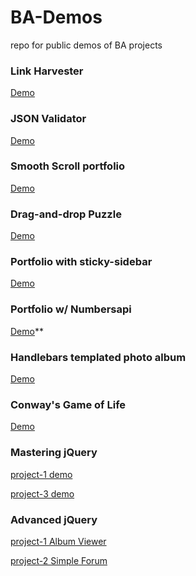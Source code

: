 # BA-Demos
repo for public demos of BA projects

### Link Harvester
[Demo](https://sbchittenden.github.io/BA-Demos/Regular-Expressions/project-1/)

### JSON Validator
[Demo](https://sbchittenden.github.io/BA-Demos/JSON-and-XML/project-2/)

### Smooth Scroll portfolio
[Demo](https://sbchittenden.github.io/BA-Demos/Mastering-the-DOM/project-2/index.html)

### Drag-and-drop Puzzle
[Demo](https://sbchittenden.github.io/BA-Demos/JS-Events/puzzle/)

### Portfolio with sticky-sidebar
[Demo](https://sbchittenden.github.io/BA-Demos/JS-Events/portfolio_w_sidebar/)

### Portfolio w/ Numbersapi
[Demo](http://questionable-bit.surge.sh/)**

### Handlebars templated photo album
[Demo](https://sbchittenden.github.io/BA-Demos/Handlebars/photo-album/)

### Conway's Game of Life
[Demo](http://difficult-bun.surge.sh/)

### Mastering jQuery
[project-1 demo](https://sbchittenden.github.io/BA-Demos/Mastering%20jQuery/project-1/)

[project-3 demo](https://sbchittenden.github.io/BA-Demos/Mastering%20jQuery/project-3/)

### Advanced jQuery
[project-1 Album Viewer](https://sbchittenden.github.io/BA-Demos/Advanced_jQuery/project-1-album-viewer/)

[project-2 Simple Forum](https://sbchittenden.github.io/BA-Demos/Advanced_jQuery/project-2-simple-forum/)
